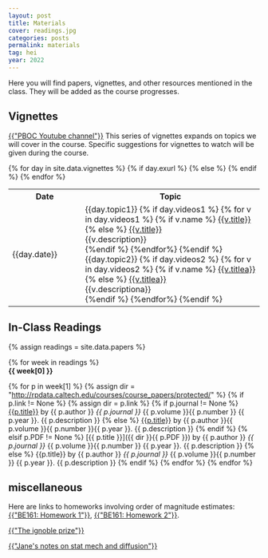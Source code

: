 ```yaml
---
layout: post
title: Materials
cover: readings.jpg
categories: posts
permalink: materials
tag: hei
year: 2022
---
```

Here you will find papers, vignettes, and other resources mentioned in the class. They will be added as the course progresses.



## Vignettes
<a href="https://www.youtube.com/channel/UCnYEe45w6F4G3AEYCyNHMWg/videos" target="_blank">{{"PBOC Youtube channel"}}</a>
This series of vignettes expands on topics we will cover in the course. Specific suggestions for vignettes to watch will be given during the course.

<table>
<tr>
    <th style="width:130px"><b>Date</b></th>
    <th><b>Topic</b></th>
</tr>
{% for day in site.data.vignettes %}
{% if day.exurl %}
{% else %}
<tr>
    <td>{{day.date}}  </td>
    <td>{{day.topic1}}
    {% if day.videos1 %}
    {% for v in day.videos1 %}
    {% if v.name %}
    <a href="http://rpdata.caltech.edu/courses/aph161/2021/videos/{{v.name}}" target="_blank">{{v.title}}</a><br/>
    {% else %} 
    <a href="{{v.url}}" target="_blank">{{v.title}}</a><br/>
    {{v.description}}<br/>
    {%endif %}
    {%endfor%}
    {%endif %}
    {{day.topic2}}
    {% if day.videos2 %}
    {% for v in day.videos2 %}
    {% if v.name %}
    <a href="http://rpdata.caltech.edu/courses/aph161/2021/videos/{{v.name}}" target="_blank">{{v.titlea}}</a><br/>
    {% else %}
    <a href="{{v.urla}}" target="_blank">{{v.titlea}}</a><br/>
    {{v.descriptiona}}<br/>
    {%endif %}
    {%endfor%}
    {%endif %}
    </td>
    <!--<td>--->
    <!--{% if day.slide %}--->
    <!--<a href="http://rpdata.caltech.edu/courses/aph161/protected/2022/slides/{{day.slide}}">Slides</a>--->
    <!--{%endif%}---> 
    <!--</td>---> 

  <!-- {% if day.slide %} 
  <td>
  {% for s in day.slide %}
  <a href="http://rpdata.caltech.edu/courses/aph161/protected/2020/videos/{{s}}"><b class="post-title">{{s}}</b></a> 
  {%endfor%}
  </td>
  {% else %}
  <td> {{'-'}} </td>
  {% endif %} -->
</tr>
{% endif %}
{% endfor %}
</table>


## In-Class Readings

{% assign readings = site.data.papers %}

{% for week in readings %}
<span style="display: block; font-weight: 500"> <b>{{ week[0] }}</b></span>

{% for p in week[1] %}
{% assign dir = "http://rpdata.caltech.edu/courses/course_papers/protected/" %}
{% if p.link != None %}
{% assign dir = p.link %}
{% if p.journal != None %}
<a href="{{p.link}}" target="_blank">{{p.title}}</a> by {{ p.author }} *{{ p.journal }}* {{ p.volume }}{{ p.number }} {{ p.year }}. {{ p.description }}
{% else %}
<a href="{{p.link}}" target="_blank">{{p.title}}</a> by {{ p.author }}{{ p.volume }}{{ p.number }}{{ p.year }}. {{ p.description }}
{% endif %}
{% elsif p.PDF != None %}
[{{ p.title }}]({{ dir }}{{ p.PDF }}) by {{ p.author }} *{{ p.journal }}* {{ p.volume }}{{ p.number }} {{ p.year }}. {{ p.description }}
{% else %}
{{p.title}} by {{ p.author }} *{{ p.journal }}* {{ p.volume }}{{ p.number }} {{ p.year }}. {{ p.description }}
{% endif %}
{% endfor %}
{% endfor %}


## miscellaneous

Here are links to homeworks involving order of magnitude estimates: <a href="http://www.rpgroup.caltech.edu/aph161/assets/hwk/HW_1_161_2022_Final.pdf" target="_blank">{{"BE161: Homework 1"}}</a>, <a href="http://www.rpgroup.caltech.edu/aph161/assets/hwk/HW_2_161_2022_Final.pdf" target="_blank">{{"BE161: Homework 2"}}</a>. <br>

<a href="https://improbable.com/2019/03/29/the-day-ig-nobel-people-came-together-at-hokkaido-university/?amp=1" target ="_blank">{{"The ignoble prize"}}</a>

<a href="http://rpdata.caltech.edu/courses/heidelberg_22/open_data/Kondev_course_notes.pdf" target="_blank">{{"Jane's notes on stat mech and diffusion"}}</a><br>